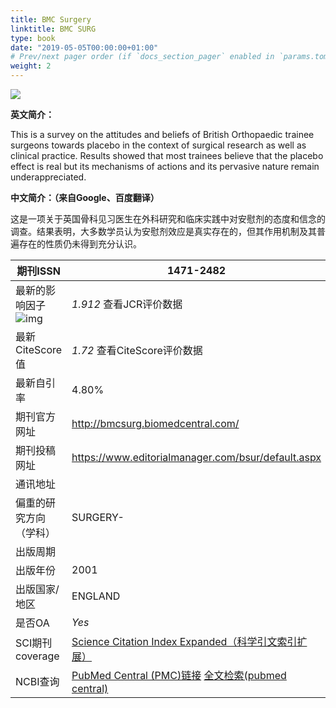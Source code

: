 ```yaml
---
title: BMC Surgery
linktitle: BMC SURG
type: book
date: "2019-05-05T00:00:00+01:00"
# Prev/next pager order (if `docs_section_pager` enabled in `params.toml`)
weight: 2
---
```

![](https://i.loli.net/2021/03/13/8vRXg7JrPeW325H.jpg)

**英文简介：**

This is a survey on the attitudes and beliefs of British Orthopaedic trainee surgeons towards placebo in the context of surgical research as well as clinical practice. Results showed that most trainees believe that the placebo effect is real but its mechanisms of actions and its pervasive nature remain underappreciated.

**中文简介：（来自Google、百度翻译）**

这是一项关于英国骨科见习医生在外科研究和临床实践中对安慰剂的态度和信念的调查。结果表明，大多数学员认为安慰剂效应是真实存在的，但其作用机制及其普遍存在的性质仍未得到充分认识。

| 期刊ISSN                                                     | 1471-2482                                                    |
| ------------------------------------------------------------ | ------------------------------------------------------------ |
| 最新的影响因子![img](https://www.shengsci.com/static/index/images/latest.png) | *1.912* 查看JCR评价数据                                      |
| 最新CiteScore值                                              | *1.72* 查看CiteScore评价数据                                 |
| 最新自引率                                                   | 4.80%                                                        |
| 期刊官方网址                                                 | http://bmcsurg.biomedcentral.com/                            |
| 期刊投稿网址                                                 | https://www.editorialmanager.com/bsur/default.aspx           |
| 通讯地址                                                     |                                                              |
| 偏重的研究方向（学科）                                       | SURGERY-                                                     |
| 出版周期                                                     |                                                              |
| 出版年份                                                     | 2001                                                         |
| 出版国家/地区                                                | ENGLAND                                                      |
| 是否OA                                                       | *Yes*                                                        |
| SCI期刊coverage                                              | [Science Citation Index Expanded（科学引文索引扩展）](http://mjl.clarivate.com/cgi-bin/jrnlst/jlresults.cgi?PC=D&ISSN=1471-2482) |
| NCBI查询                                                     | [PubMed Central (PMC)链接](http://www.ncbi.nlm.nih.gov/nlmcatalog?term=1471-2482[ISSN]) [全文检索(pubmed central)](http://www.ncbi.nlm.nih.gov/pmc?term=1471-2482) |